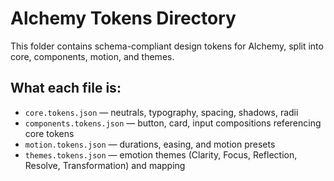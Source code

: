 # Alchemy Tokens Directory

This folder contains schema-compliant design tokens for Alchemy, split into core, components, motion, and themes.

## What each file is:

- `core.tokens.json` — neutrals, typography, spacing, shadows, radii  
- `components.tokens.json` — button, card, input compositions referencing core tokens  
- `motion.tokens.json` — durations, easing, and motion presets  
- `themes.tokens.json` — emotion themes (Clarity, Focus, Reflection, Resolve, Transformation) and mapping

